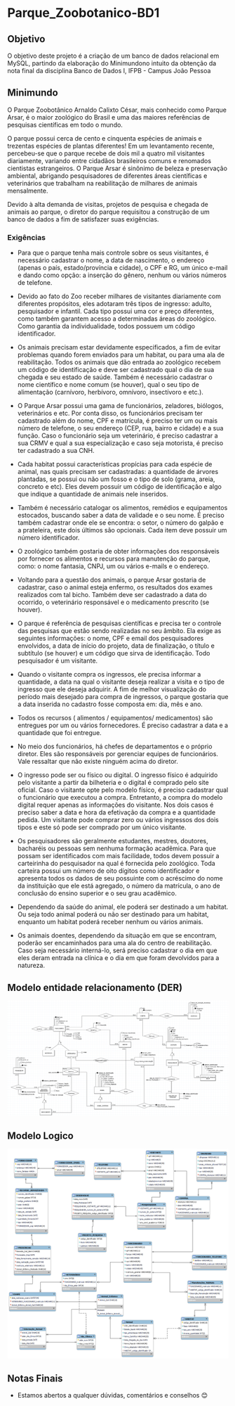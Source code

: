 # Parque_Zoobotanico-BD1

## Objetivo
O objetivo deste projeto é a criação de um banco de dados relacional em MySQL, partindo da elaboração do Minimundono intuito da obtenção da nota final da disciplina Banco de Dados I, IFPB - Campus João Pessoa

## Minimundo
O Parque Zoobotânico Arnaldo Calixto César, mais conhecido como Parque Arsar, é o maior zoológico do Brasil e uma das maiores referências de pesquisas científicas em todo o mundo.

O parque possui cerca de cento e cinquenta espécies de animais e trezentas espécies de plantas diferentes! Em um levantamento recente, percebeu-se que o parque recebe de dois mil a quatro mil visitantes diariamente, variando entre cidadãos brasileiros comuns e renomados cientistas estrangeiros. O Parque Arsar é sinônimo de beleza e preservação ambiental, abrigando pesquisadores de diferentes áreas científicas e veterinários que trabalham na reabilitação de milhares de animais mensalmente.

Devido à alta demanda de visitas, projetos de pesquisa e chegada de animais ao parque, o diretor do parque requisitou a construção de um banco de dados a fim de satisfazer suas exigências.

### Exigências
- Para que o parque tenha mais controle sobre os seus visitantes, é necessário cadastrar o nome, a data de nascimento, o endereço (apenas o país, estado/província e cidade), o CPF e RG, um único e-mail e dando como opção: a inserção do gênero, nenhum ou vários números de telefone. 

- Devido ao fato do Zoo receber milhares de visitantes diariamente com diferentes propósitos, eles adotaram três tipos de ingresso: adulto, pesquisador e infantil. Cada tipo possui uma cor e preço diferentes, como também garantem acesso a determinadas áreas do zoológico. Como garantia da individualidade, todos possuem um código identificador. 

- Os animais precisam estar devidamente especificados, a fim de evitar problemas quando forem enviados para um habitat, ou para uma ala de reabilitação. Todos os animais que dão entrada ao zoológico recebem
um código de identificação e deve ser cadastrado qual o dia de sua chegada e seu estado de saúde. Também é necessário cadastrar o nome científico e nome comum (se houver), qual o seu tipo de alimentação (carnívoro, herbívoro, omnívoro, insectívoro e etc.). 

- O Parque Arsar possui uma gama de funcionários, zeladores, biólogos, veterinários e etc. Por conta disso, os funcionários precisam ter cadastrado além do nome, CPF e matrícula, é preciso ter um ou mais número de telefone, o seu endereço (CEP, rua, bairro e cidade) e a sua função. Caso o funcionário seja um veterinário, é preciso cadastrar a sua CRMV e qual a sua especialização e caso seja motorista, é preciso ter cadastrado a sua CNH. 

- Cada habitat possui características propícias para cada espécie de animal, nas quais precisam ser cadastradas: a quantidade de árvores plantadas, se possui ou não um fosso e o tipo de solo (grama, areia, concreto e etc). Eles devem possuir um código de identificação e algo que indique a quantidade de animais nele inseridos. 

- Também é necessário catalogar os alimentos, remédios e equipamentos estocados, buscando saber a data de validade e o seu nome. É preciso também cadastrar onde ele se encontra: o setor, o número do galpão e a prateleira, este dois últimos são opcionais. Cada item deve possuir um número identificador. 

- O zoológico também gostaria de obter informações dos responsáveis por fornecer os alimentos e recursos para manutenção do parque, como: o nome fantasia, CNPJ, um ou vários e-mails e o endereço. 

- Voltando para a questão dos animais, o parque Arsar gostaria de cadastrar, caso o animal esteja enfermo, os resultados dos exames realizados com tal bicho. Também deve ser cadastrado a data do ocorrido, o veterinário responsável e o medicamento prescrito (se houver). 

- O parque é referência de pesquisas científicas e precisa ter o controle das pesquisas que estão sendo realizadas no seu âmbito. Ela exige as seguintes informações: o nome, CPF e email dos pesquisadores envolvidos, a data de início do projeto, data de finalização, o título e subtítulo (se houver) e um código que sirva de identificação. Todo pesquisador é um visitante.

- Quando o visitante compra os ingressos, ele precisa informar a quantidade, a data na qual o visitante deseja realizar a visita e o tipo de ingresso que ele deseja adquirir. A fim de melhor visualização do período mais desejado para compra de ingressos, o parque gostaria que a data inserida no cadastro fosse composta em: dia, mês e ano. 

- Todos os recursos ( alimentos / equipamentos/ medicamentos) são entregues por um ou vários fornecedores. É preciso cadastrar a data e a quantidade que foi entregue. 

- No meio dos funcionários, há chefes de departamentos e o próprio diretor. Eles são responsáveis por gerenciar equipes de funcionários. Vale ressaltar que não existe ninguém acima do diretor. 

- O ingresso pode ser ou físico ou digital. O ingresso físico é adquirido pelo visitante a partir da bilheteria e o digital é comprado pelo site oficial. Caso o visitante opte pelo modelo físico, é preciso cadastrar qual o funcionário que executou a compra. Entretanto, a compra do modelo digital requer apenas as informações do visitante. Nos dois casos é preciso saber a data e hora da efetivação da compra e a quantidade pedida. Um visitante pode comprar zero ou vários ingressos dos dois tipos e este só pode ser comprado por um único visitante. 

- Os pesquisadores são geralmente estudantes, mestres, doutores, bacharéis ou pessoas sem nenhuma formação acadêmica. Para que possam ser identificados com mais facilidade, todos devem possuir a carteirinha do pesquisador na qual é fornecida pelo zoológico. Toda carteira possui um número de oito dígitos como identificador e apresenta todos os dados de seu possuinte com o acréscimo do nome 
da instituição que ele está agregado, o número da matrícula, o ano de conclusão do ensino superior e o seu grau acadêmico. 

- Dependendo da saúde do animal, ele poderá ser destinado a um habitat. Ou seja todo animal poderá ou não ser destinado para um habitat, enquanto um habitat poderá receber nenhum ou vários animais. 

- Os animais doentes, dependendo da situação em que se encontram, poderão ser encaminhados para uma ala do centro de reabilitação. Caso seja necessário interná-lo, será preciso cadastrar o dia em que eles deram entrada na clínica e o dia em que foram devolvidos para a natureza.

## Modelo entidade relacionamento (DER)
![DER](./docs/DER/modelo-DER.png)

## Modelo Logico
![DER](./docs/Logico/modelo-Logico.png)

## Notas Finais

- Estamos abertos a qualquer dúvidas, comentários e conselhos 😊